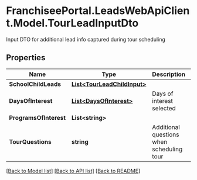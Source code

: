 # FranchiseePortal.LeadsWebApiClient.Model.TourLeadInputDto
Input DTO for additional lead info captured during tour scheduling

## Properties

Name | Type | Description | Notes
------------ | ------------- | ------------- | -------------
**SchoolChildLeads** | [**List&lt;TourLeadChildInput&gt;**](TourLeadChildInput.md) |  | [optional] 
**DaysOfInterest** | [**List&lt;DaysOfInterest&gt;**](DaysOfInterest.md) | Days of interest selected | [optional] 
**ProgramsOfInterest** | **List&lt;string&gt;** |  | [optional] 
**TourQuestions** | **string** | Additional questions when scheduling tour | [optional] 

[[Back to Model list]](../README.md#documentation-for-models) [[Back to API list]](../README.md#documentation-for-api-endpoints) [[Back to README]](../README.md)


